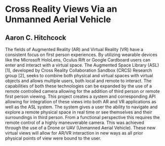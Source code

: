 # Cross Reality Views Via an Unmanned Aerial Vehicle

## Aaron C. Hitchcock

The fields of Augmented Reality (AR) and Virtual Reality (VR) have a consistent focus on first person experiences. By utilizing wearable devices like the Microsoft HoloLens, Oculus Rift or Google Cardboard users can enter and interact with a virtual space. The Augmented Space Library (ASL) [1], developed by Cross Reality Collaboration Sandbox (CRCS) Research group [2], seeks to combine both physical and virtual spaces with virtual objects and allows multiple users, both local and remote to interact. The capabilities of both these technologies can be expanded by the use of a remote controlled camera allowing for the addition of third person or remote first person viewing. This project creates a system and corresponding API allowing for integration of these views into both AR and VR applications as well as the ASL system. The system gives a user the ability to navigate and explore a remote physical space in real time or see themselves and their surroundings in third person. From a functional perspective this requires the remote control of a highly maneuverable camera. This was achieved through the use of a Drone or UAV (Unmanned Aerial Vehicle). These new virtual views will allow for AR/VR interaction in new ways as all prior physical points of view were bound to the user.
